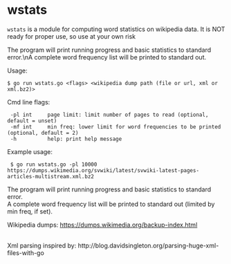 # wstats

`wstats` is a module for computing word statistics on wikipedia data. It is NOT ready for proper use, so use at your own risk

The program will print running progress and basic statistics to standard error.\nA complete word frequency list will be printed to standard out.


Usage:

    $ go run wstats.go <flags> <wikipedia dump path (file or url, xml or xml.bz2)>

Cmd line flags:

     -pl int     page limit: limit number of pages to read (optional, default = unset)
     -mf int     min freq: lower limit for word frequencies to be printed (optional, default = 2)
     -h          help: print help message

Example usage:

     $ go run wstats.go -pl 10000 https://dumps.wikimedia.org/svwiki/latest/svwiki-latest-pages-articles-multistream.xml.bz2 

The program will print running progress and basic statistics to standard error.<br/>
A complete word frequency list will be printed to standard out (limited by min freq, if set).

Wikipedia dumps: https://dumps.wikimedia.org/backup-index.html

<br/>
Xml parsing inspired by: http://blog.davidsingleton.org/parsing-huge-xml-files-with-go

